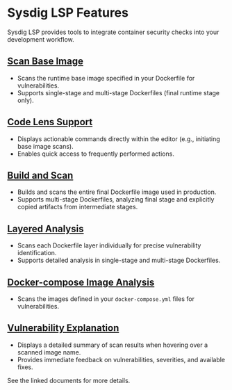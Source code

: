 # Sysdig LSP Features

Sysdig LSP provides tools to integrate container security checks into your development workflow.

## [Scan Base Image](./scan_base_image.md)
- Scans the runtime base image specified in your Dockerfile for vulnerabilities.
- Supports single-stage and multi-stage Dockerfiles (final runtime stage only).

## [Code Lens Support](./code_lens.md)
- Displays actionable commands directly within the editor (e.g., initiating base image scans).
- Enables quick access to frequently performed actions.

## [Build and Scan](./build_and_scan.md)
- Builds and scans the entire final Dockerfile image used in production.
- Supports multi-stage Dockerfiles, analyzing final stage and explicitly copied artifacts from intermediate stages.

## [Layered Analysis](./layered_analysis.md)
- Scans each Dockerfile layer individually for precise vulnerability identification.
- Supports detailed analysis in single-stage and multi-stage Dockerfiles.

## [Docker-compose Image Analysis](./docker_compose_image_analysis.md)
- Scans the images defined in your `docker-compose.yml` files for vulnerabilities.

## [Vulnerability Explanation](./vulnerability_explanation.md)
- Displays a detailed summary of scan results when hovering over a scanned image name.
- Provides immediate feedback on vulnerabilities, severities, and available fixes.

See the linked documents for more details.
